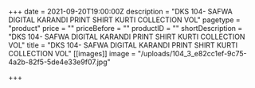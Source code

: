 +++
date = 2021-09-20T19:00:00Z
description = "DKS 104- SAFWA DIGITAL KARANDI PRINT SHIRT KURTI COLLECTION VOL"
pagetype = "product"
price = ""
priceBefore = ""
productID = ""
shortDescription = "DKS 104- SAFWA DIGITAL KARANDI PRINT SHIRT KURTI COLLECTION VOL"
title = "DKS 104- SAFWA DIGITAL KARANDI PRINT SHIRT KURTI COLLECTION VOL"
[[images]]
image = "/uploads/104_3_e82cc1ef-9c75-4a2b-82f5-5de4e33e9f07.jpg"

+++
